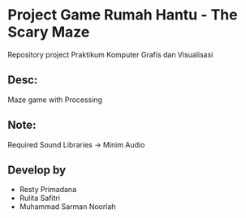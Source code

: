 # Project Game Rumah Hantu - The Scary Maze
Repository project Praktikum Komputer Grafis dan Visualisasi
## Desc:
Maze game with Processing
## Note:
Required Sound Libraries -> Minim Audio 
## Develop by
* Resty Primadana
* Rulita Safitri
* Muhammad Sarman Noorlah
## 
